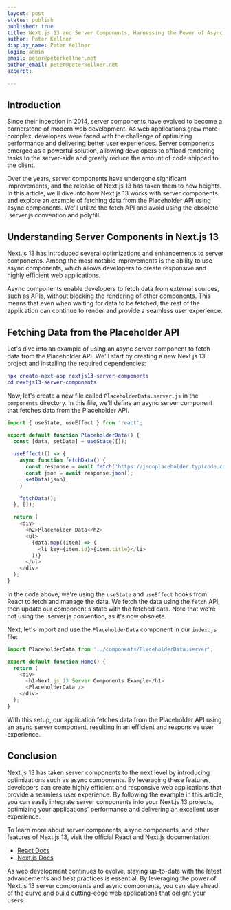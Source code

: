 ```yaml
---
layout: post
status: publish
published: true
title: Next.js 13 and Server Components, Harnessing the Power of Async Components
author: Peter Kellner
display_name: Peter Kellner
login: admin
email: peter@peterkellner.net
author_email: peter@peterkellner.net
excerpt: 

---
```

## Introduction

Since their inception in 2014, server components have evolved to become a cornerstone of modern web development. As web applications grew more complex, developers were faced with the challenge of optimizing performance and delivering better user experiences. Server components emerged as a powerful solution, allowing developers to offload rendering tasks to the server-side and greatly reduce the amount of code shipped to the client.

Over the years, server components have undergone significant improvements, and the release of Next.js 13 has taken them to new heights. In this article, we'll dive into how Next.js 13 works with server components and explore an example of fetching data from the Placeholder API using async components. We'll utilize the fetch API and avoid using the obsolete .server.js convention and polyfill.

## Understanding Server Components in Next.js 13

Next.js 13 has introduced several optimizations and enhancements to server components. Among the most notable improvements is the ability to use async components, which allows developers to create responsive and highly efficient web applications.

Async components enable developers to fetch data from external sources, such as APIs, without blocking the rendering of other components. This means that even when waiting for data to be fetched, the rest of the application can continue to render and provide a seamless user experience.

## Fetching Data from the Placeholder API

Let's dive into an example of using an async server component to fetch data from the Placeholder API. We'll start by creating a new Next.js 13 project and installing the required dependencies:

```lua
npx create-next-app nextjs13-server-components
cd nextjs13-server-components
```

Now, let's create a new file called `PlaceholderData.server.js` in the `components` directory. In this file, we'll define an async server component that fetches data from the Placeholder API.

```javascript
import { useState, useEffect } from 'react';

export default function PlaceholderData() {
  const [data, setData] = useState([]);

  useEffect(() => {
    async function fetchData() {
      const response = await fetch('https://jsonplaceholder.typicode.com/posts');
      const json = await response.json();
      setData(json);
    }

    fetchData();
  }, []);

  return (
    <div>
      <h2>Placeholder Data</h2>
      <ul>
        {data.map((item) => (
          <li key={item.id}>{item.title}</li>
        ))}
      </ul>
    </div>
  );
}
```

In the code above, we're using the `useState` and `useEffect` hooks from React to fetch and manage the data. We fetch the data using the `fetch` API, then update our component's state with the fetched data. Note that we're not using the .server.js convention, as it's now obsolete.

Next, let's import and use the `PlaceholderData` component in our `index.js` file:

```javascript
import PlaceholderData from '../components/PlaceholderData.server';

export default function Home() {
  return (
    <div>
      <h1>Next.js 13 Server Components Example</h1>
      <PlaceholderData />
    </div>
  );
}
```

With this setup, our application fetches data from the Placeholder API using an async server component, resulting in an efficient and responsive user experience.

## Conclusion

Next.js 13 has taken server components to the next level by introducing optimizations such as async components. 
By leveraging these features, developers can create highly efficient and responsive web applications that provide a seamless user experience. 
By following the example in this article, you can
easily integrate server components into your Next.js 13 projects, optimizing your applications' performance and delivering an excellent user experience.

To learn more about server components, async components, and other features of Next.js 13, visit the official React and Next.js documentation:

*   [React Docs](https://react.dev/)
*   [Next.js Docs](https://nextjs.org/docs/getting-started)

As web development continues to evolve, staying up-to-date with the latest advancements and best practices is essential. By leveraging the power of Next.js 13 server components and async components, you can stay ahead of the curve and build cutting-edge web applications that delight your users.